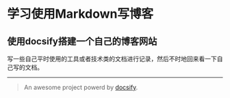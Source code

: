 # 学习使用Markdown写博客

## 使用docsify搭建一个自己的博客网站

写一些自己平时使用的工具或者技术类的文档进行记录，然后不时地回来看一下自己写的文档。

***
> An awesome project powerd by [docsify](https://docsify.js.org/).
